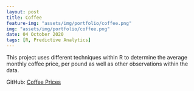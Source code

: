 ```yaml
---
layout: post
title: Coffee
feature-img: "assets/img/portfolio/coffee.png"
img: "assets/img/portfolio/coffee.png"
date: 04 October 2020
tags: [R, Predictive Analytics]
---
```


This project uses different techniques within R to determine the average monthly coffee price, per pound as well as other observations within the data.

GitHub: 
[Coffee Prices](https://github.com/knmoses/DSC630-Coffee-Prices)
